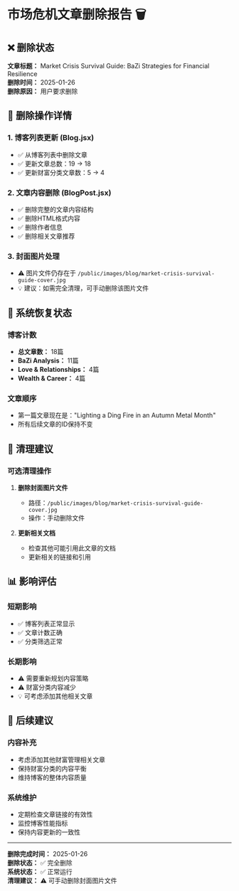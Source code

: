 # 市场危机文章删除报告 🗑️

## ❌ 删除状态

**文章标题：** Market Crisis Survival Guide: BaZi Strategies for Financial Resilience  
**删除时间：** 2025-01-26  
**删除原因：** 用户要求删除  

## 📝 删除操作详情

### 1. 博客列表更新 (Blog.jsx)
- ✅ 从博客列表中删除文章
- ✅ 更新文章总数：19 → 18
- ✅ 更新财富分类文章数：5 → 4

### 2. 文章内容删除 (BlogPost.jsx)
- ✅ 删除完整的文章内容结构
- ✅ 删除HTML格式内容
- ✅ 删除作者信息
- ✅ 删除相关文章推荐

### 3. 封面图片处理
- ⚠️ 图片文件仍存在于 `/public/images/blog/market-crisis-survival-guide-cover.jpg`
- 💡 建议：如需完全清理，可手动删除该图片文件

## 🔄 系统恢复状态

### 博客计数
- **总文章数：** 18篇
- **BaZi Analysis：** 11篇
- **Love & Relationships：** 4篇
- **Wealth & Career：** 4篇

### 文章顺序
- 第一篇文章现在是："Lighting a Ding Fire in an Autumn Metal Month"
- 所有后续文章的ID保持不变

## 🧹 清理建议

### 可选清理操作
1. **删除封面图片文件**
   - 路径：`/public/images/blog/market-crisis-survival-guide-cover.jpg`
   - 操作：手动删除文件

2. **更新相关文档**
   - 检查其他可能引用此文章的文档
   - 更新相关的链接和引用

## 📊 影响评估

### 短期影响
- ✅ 博客列表正常显示
- ✅ 文章计数正确
- ✅ 分类筛选正常

### 长期影响
- ⚠️ 需要重新规划内容策略
- ⚠️ 财富分类内容减少
- 💡 可考虑添加其他相关文章

## 🚀 后续建议

### 内容补充
- 考虑添加其他财富管理相关文章
- 保持财富分类的内容平衡
- 维持博客的整体内容质量

### 系统维护
- 定期检查文章链接的有效性
- 监控博客性能指标
- 保持内容更新的一致性

---

**删除完成时间：** 2025-01-26  
**删除状态：** ✅ 完全删除  
**系统状态：** ✅ 正常运行  
**清理建议：** ⚠️ 可手动删除封面图片文件 